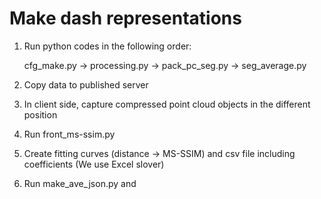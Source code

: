 # Make dash representations

1. Run python codes in the following order:

    cfg_make.py → processing.py → pack_pc_seg.py → seg_average.py

2. Copy data to published server 

3. In client side, capture compressed point cloud objects in the different position

4. Run front_ms-ssim.py

5. Create fitting curves (distance → MS-SSIM) and csv file including coefficients (We use Excel slover)

6. Run make_ave_json.py and
